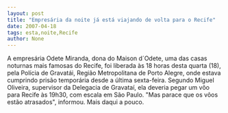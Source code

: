 ```yaml
---
layout: post
title: "Empresária da noite já está viajando de volta para o Recife"
date: 2007-04-18
tags: esta,noite,Recife
author: None
---
```

A empresária Odete Miranda, dona do Maison d´Odete, uma das casas noturnas mais famosas do Recife, foi liberada às 18 horas desta quarta (18), pela Polícia de Gravatái, Região Metropolitana de Porto Alegre, onde estava cumprindo prisão temporária desde a última sexta-feira.
Segundo Miguel Oliveira, supervisor da Delegacia de Gravataí, ela deveria pegar&nbsp;um vôo para Recife às 19h30, com&nbsp;escala em São Paulo.&nbsp;\"Mas parace que os vôos estão atrasados\", informou.
Mais daqui a pouco. 